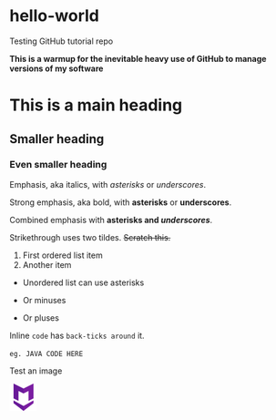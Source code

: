 # hello-world
Testing GitHub tutorial repo

<b>This is a warmup for the inevitable heavy use of GitHub to manage versions of my software</b>

# This is a main heading
## Smaller heading
### Even smaller heading

Emphasis, aka italics, with *asterisks* or _underscores_.

Strong emphasis, aka bold, with **asterisks** or __underscores__.

Combined emphasis with **asterisks and _underscores_**.

Strikethrough uses two tildes. ~~Scratch this.~~

1. First ordered list item
2. Another item

* Unordered list can use asterisks
- Or minuses
+ Or pluses

Inline `code` has `back-ticks around` it.

`eg. JAVA CODE HERE`

Test an image

![alt text](https://github.com/adam-p/markdown-here/raw/master/src/common/images/icon48.png "Logo Title Text 1")
